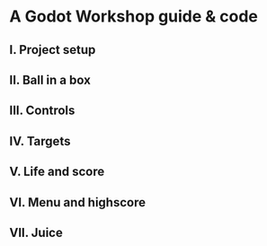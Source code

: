 
A Godot Workshop guide & code
=============================

I. Project setup
----------------

II. Ball in a box
-----------------

III. Controls
-------------

IV. Targets
-----------

V. Life and score
-----------------

VI. Menu and highscore
----------------------

VII. Juice
----------

